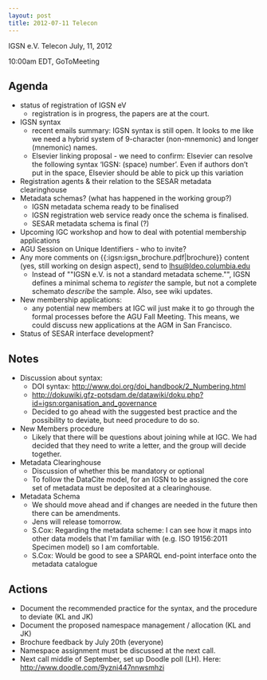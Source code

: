 ```yaml
---
layout: post
title: 2012-07-11 Telecon
---
```


IGSN e.V. Telecon July, 11, 2012

10:00am EDT, GoToMeeting

## Agenda ##

  - status of registration of IGSN eV
    -  registration is in progress, the papers are at the court.
  - IGSN syntax
    - recent emails summary: IGSN syntax is still open. It looks to me like we need a hybrid system of 9-character (non-mnemonic) and longer (mnemonic) names.
    - Elsevier linking proposal - we need to confirm: Elsevier can resolve the following syntax ‘IGSN: (space) number’.  Even if authors don’t put in the space, Elsevier should be able to pick up this variation
  - Registration agents & their relation to the SESAR metadata clearinghouse
  - Metadata schemas? (what has happened in the working group?)
    - IGSN metadata schema ready to be finalised
    - IGSN registration web service ready once the schema is finalised.
    - SESAR metadata schema is final (?)
  - Upcoming IGC workshop and how to deal with potential membership applications
  - AGU Session on Unique Identifiers - who to invite?
  - Any more comments on {{:igsn:igsn_brochure.pdf|brochure}} content (yes, still working on design aspect), send to lhsu@ldeo.columbia.edu
    - Instead of ""IGSN e.V. is not a standard metadata scheme."", IGSN defines a minimal schema to *register* the sample, but not a complete schemato *describe* the sample. Also, see wiki updates.
  - New membership applications: 
    - any potential new members at IGC wil just make it to go through the formal processes before the AGU Fall Meeting. This means, we could discuss new applications at the AGM in San Francisco.
  - Status of SESAR interface development?

## Notes ##

  - Discussion about syntax:
    - DOI syntax: http://www.doi.org/doi_handbook/2_Numbering.html
    - http://dokuwiki.gfz-potsdam.de/datawiki/doku.php?id=igsn:organisation_and_governance
    - Decided to go ahead with the suggested best practice and the possibility to deviate, but need procedure to do so.
  - New Members procedure
    - Likely that there will be questions about joining while at IGC. We had decided that they need to write a letter, and the group will decide together.
  - Metadata Clearinghouse
    - Discussion of whether this be mandatory or optional
    - To follow the DataCite model, for an IGSN to be assigned the core set of metadata must be deposited at a clearinghouse.
  - Metadata Schema
    - We should move ahead and if changes are needed in the future then there can be amendments.
    - Jens will release tomorrow.
    - S.Cox: Regarding the metadata scheme: I can see how it maps into other data models that I'm familiar with (e.g. ISO 19156:2011 Specimen model) so I am comfortable.
    - S.Cox: Would be good to see a SPARQL end-point interface onto the metadata catalogue 
	
## Actions ##

  - Document the recommended practice for the syntax, and the procedure to deviate (KL and JK)
  - Document the proposed namespace management / allocation (KL and JK)
  - Brochure feedback by July 20th (everyone)
  - Namespace assignment must be discussed at the next call. 
  - Next call middle of September, set up Doodle poll (LH). Here: http://www.doodle.com/9yzni447nnwsmhzi
